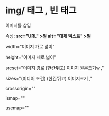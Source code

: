# img/ 태그 , 빈 태그

이미지를 삽입

속성:
<strong>src="URL"   >필
alt="대체 텍스트"    >필</strong>

width="이미지 가로 넓이"

height="이미지 세로 넓이"

srcset="이미지 경로 (한칸뛰고) 이미지 원본크기w ,"

sizes="(미디어 조건) (한칸뛰고) 이미지크기 ,"

crossorigin=""

ismap=""

usemap=""